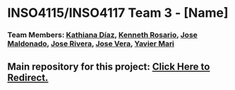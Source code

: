 # INSO4115/INSO4117 Team 3 - [Name]
### Team Members: [Kathiana Díaz](https://github.com/kathianadiaz), [Kenneth Rosario](https://github.com/kenneth-rosario), [Jose Maldonado](https://github.com/jose-maldonado), [Jose Rivera](https://github.com/jvserivera), [Jose Vera](https://github.com/josevera7), [Yavier Mari](https://github.com/YMari)

## Main repository for this project: [Click Here to Redirect.](https://github.com/uprm-inso-4115-2020-2021-s2/semester-project-team-3)
